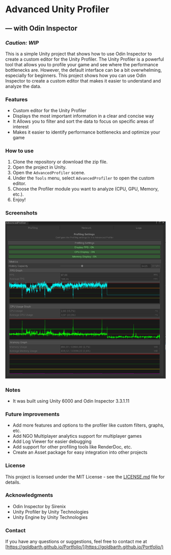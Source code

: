 # Advanced Unity Profiler
##  — with Odin Inspector
### *Caution: WIP*

This is a simple Unity project that shows how to use Odin Inspector to create a custom editor for the Unity Profiler.
The Unity Profiler is a powerful tool that allows you to profile your game
and see where the performance bottlenecks are.
However, the default interface can be a bit overwhelming, especially for beginners.
This project shows
how you can use Odin Inspector to create a custom editor that makes it easier to understand and analyze the data.

### Features
- Custom editor for the Unity Profiler
- Displays the most important information in a clear and concise way
- It Allows you to filter and sort the data to focus on specific areas of interest
- Makes it easier to identify performance bottlenecks and optimize your game

### How to use
1. Clone the repository or download the zip file.
2. Open the project in Unity.
3. Open the `AdvancedProfiler` scene.
4. Under the `Tools` menu, select `AdvancedProfiler` to open the custom editor.
5. Choose the Profiler module you want to analyze (CPU, GPU, Memory, etc.).
6. Enjoy!

### Screenshots
![Screenshot](screenshots/advanced-profiler-profiling-settings.png)

### Notes
- It was built using Unity 6000 and Odin Inspector 3.3.1.11

### Future improvements
- Add more features and options to the profiler like custom filters, graphs, etc.
- Add NGO Multiplayer analytics support for multiplayer games
- Add Log Viewer for easier debugging
- Add support for other profiling tools like RenderDoc, etc.
- Create an Asset package for easy integration into other projects

### License
This project is licensed under the MIT License - see the [LICENSE.md](LICENSE.md) file for details.

### Acknowledgments
- Odin Inspector by Sirenix 
- Unity Profiler by Unity Technologies
- Unity Engine by Unity Technologies

### Contact
If you have any questions or suggestions,
feel free to contact me at [https://goldbarth.github.io/Portfolio/](https://goldbarth.github.io/Portfolio/)